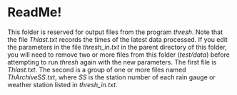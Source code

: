 ReadMe!
=======

This folder is reserved for output files from the program *thresh*.  Note that the file *Thlast.txt* records the times of the latest data processed.  If you edit the parameters in the file *thresh\_in.txt* in the parent directory of this folder, you will need to remove two or more files from this folder (*test/data*) before attempting to run *thresh* again with the new parameters.  The first file is *Thlast.txt*.  The second is a group of one or more files named *ThArchiveSS.txt*, where *SS* is the station number of each rain gauge or weather station listed in *thresh\_in.txt*.
